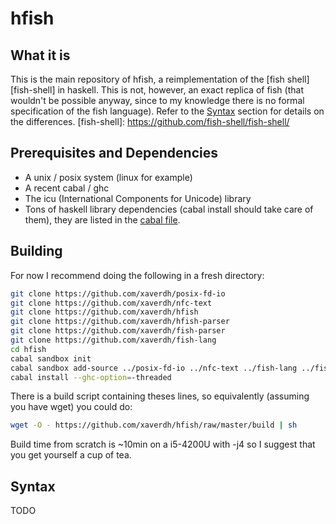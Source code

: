 # hfish

## What it is

This is the main repository of hfish, a reimplementation of the [fish shell][fish-shell] in haskell.
This is not, however, an exact replica of fish (that wouldn't be possible anyway, since to my knowledge there is no formal specification of the fish language).
Refer to the [Syntax](#syntax) section for details on the differences.
  [fish-shell]: https://github.com/fish-shell/fish-shell/

## Prerequisites and Dependencies
  * A unix / posix system (linux for example)
  * A recent cabal / ghc
  * The icu (International Components for Unicode) library
  * Tons of haskell library dependencies (cabal install should take care of them), they are listed in the [cabal file][hfish-cabal-file].

 [hfish-cabal-file]: https://github.com/xaverdh/hfish/blob/master/hfish.cabal

## Building

For now I recommend doing the following in a fresh directory:

```sh
git clone https://github.com/xaverdh/posix-fd-io
git clone https://github.com/xaverdh/nfc-text
git clone https://github.com/xaverdh/hfish
git clone https://github.com/xaverdh/hfish-parser
git clone https://github.com/xaverdh/fish-parser
git clone https://github.com/xaverdh/fish-lang
cd hfish
cabal sandbox init
cabal sandbox add-source ../posix-fd-io ../nfc-text ../fish-lang ../fish-parser ../hfish-parser
cabal install --ghc-option=-threaded
```

There is a build script containing theses lines, so equivalently (assuming you have wget) you could do:
```sh
wget -O - https://github.com/xaverdh/hfish/raw/master/build | sh
```

Build time from scratch is ~10min on a i5-4200U with -j4 so I suggest that you get yourself a cup of tea.

## Syntax

TODO

